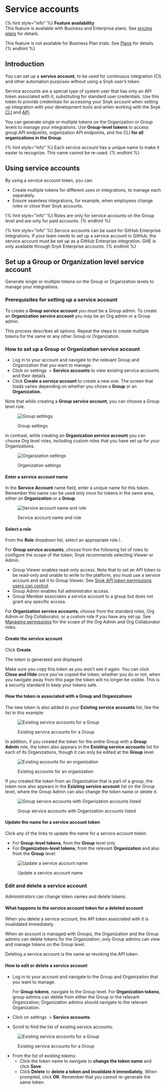 # Service accounts

{% hint style="info" %}
**Feature availability**\
This feature is available with Business and Enterprise plans. See [pricing plans](https://snyk.io/plans/) for details.

This feature is not available for Business Plan trials. See [Plans](../../../getting-started/introducing-snyk/plans.md) for details.
{% endhint %}

## Introduction

You can set up a **service account**, to be used for continuous integration (CI) and other automation purposes without using a Snyk user’s token.

Service accounts are a special type of system user that has only an API token associated with it, substituting for standard user credentials. Use this token to provide credentials for accessing your Snyk account when setting up integration with your development tools and when working with the Snyk [CLI](../../../snyk-cli/) and [API](../../../snyk-api-info/).

You can generate single or multiple tokens on the Organization or Group levels to manage your integrations. Use **Group-level tokens** to access group API endpoints, organization API endpoints, and the CLI **for all organizations in the Group**.

{% hint style="info" %}
Each service account has a unique name to make it easier to recognize. This name cannot be re-used.
{% endhint %}

## Using service accounts

By using a service account token, you can:

* Create multiple tokens for different uses or integrations, to manage each separately.
* Ensure seamless integrations, for example, when employees change roles or close their Snyk accounts.

{% hint style="info" %}
Roles are only for service accounts on the Group level and are only for paid accounts.
{% endhint %}

{% hint style="info" %}
Service accounts can be used for GitHub Enterprise integrations. If your team needs to set up a service account in GitHub, the service account must be set up as a GitHub Enterprise integration. GHE is only available through Snyk Enterprise accounts.
{% endhint %}

## Set up a Group or Organization level service account

Generate single or multiple tokens on the Group or Organization levels to manage your integrations.

### Prerequisites for setting up a service account

To create a **Group service account** you must be a Group admin. To create an **Organization service account** you may be an Org admin or a Group admin.

This process describes all options. Repeat the steps to create multiple tokens for the same or any other Group or Organization.

### How to set up a Group or Organization service account

* Log in to your account and navigate to the relevant Group and Organization that you want to manage.
* Click on settings <img src="../../../.gitbook/assets/cog_icon.png" alt="" data-size="line"> > **Service accounts** to view existing service accounts and their details.
* Click **Create a service account** to create a new one. The screen that loads varies depending on whether you chose a **Group** or an **Organization.**

Note that while creating a **Group service account**, you can choose a Group level role.&#x20;

<figure><img src="../../../.gitbook/assets/Screenshot 2022-07-06 at 12.01.28.png" alt="Group settings"><figcaption><p>Group settings</p></figcaption></figure>

In contrast, while creating an **Organization service account** you can choose Org level roles, including custom roles that you have set up for your Organizations.

<figure><img src="../../../.gitbook/assets/Screenshot 2022-07-06 at 12.06.35.png" alt="Organization settings"><figcaption><p>Organization settings</p></figcaption></figure>

#### Enter a service account name

In the **Service Account** name field, enter a unique name for this token. Remember this name can be used only once for tokens in the same area, either an **Organization** or a **Group**.

<figure><img src="../../../.gitbook/assets/uuid-01c4cc98-23c9-3cb1-4972-1aa4f83ad98e-en.png" alt="Service account name and role"><figcaption><p>Service account name and role</p></figcaption></figure>

#### Select a role

From the **Role** dropdown list, select an appropriate role.\


For **Group service accounts**, choose from the following list of roles to configure the scope of the token; Snyk recommends selecting Viewer or Admin.

* Group Viewer enables read-only access. Note that to set an API token to be read-only and unable to write to the platform, you must use a service account and set it to Group Viewer. See [Snyk API token permissions users can control](../../../snyk-api-info/using-snyk-api/api-token-permissions-users-can-control.md).
* Group Admin enables full administrator access.
* Group Member associates a service account to a group but does not grant any specific access.

For **Organization service accounts**, choose from the standard roles, Org Admin or Org Collaborator, or a custom role if you have any set up. See [Managing permissions](../managing-users-and-permissions/managing-permissions.md) for the scope of the Org Admin and Org Collaborator roles.

#### Create the service account

Click **Create**.

The token is generated and displayed.

Make sure you copy this token as you won’t see it again. You can click **Close and Hide** once you've copied the token; whether you do or not, when you navigate away from this page the token will no longer be visible. This is a security standard to keep your tokens safe.

#### How the token is associated with a Group and Organizations

The new token is also added to your **Existing service accounts** list, like the list in this example:

<figure><img src="../../../.gitbook/assets/uuid-799b88fc-d1d7-72c9-5ceb-30fb2a8d572e-en (3) (3) (3) (1) (1) (1) (1) (1) (1) (1) (1) (1) (1) (1) (1) (1) (1) (1) (1) (1) (1) (1) (1) (1) (1) (1) (1) (1) (1) (1) (1) (1) (1) (1) (1) (1) (1) (1) (1) (1) (1) (1) (1) (1) (1) (1) (1) (1) (1) (1) (  (9).png" alt="Existing service accounts for a Group"><figcaption><p>Existing service accounts for a Group</p></figcaption></figure>

In addition, if you created the token for the entire Group with a **Group Admin** role, the token also appears in the **Existing service accounts** list for each of its Organizations, though it can only be edited at the **Group** level.

<figure><img src="../../../.gitbook/assets/uuid-1110723e-74e7-3090-3e69-da65f93acfcc-en.png" alt="Existing accounts for an organization"><figcaption><p>Existing accounts for an organization</p></figcaption></figure>

If you created the token from an Organization that is part of a group, the token now also appears in the **Existing service account** list on the Group level, where the Group Admin can also change the token name or delete it.

<figure><img src="../../../.gitbook/assets/uuid-50563edb-6a75-9f37-2040-cd814fdf9ead-en.png" alt="Group service accounts with Organization accounts listed"><figcaption><p>Group service accounts with Organization accounts listed</p></figcaption></figure>

#### Update the name for a service account token

Click any of the links to update the name for a service account token:

* For **Group-level tokens**, from the **Group** level only
* For **Organization-level tokens**, from the relevant **Organization** and also from the **Group** level:

<figure><img src="../../../.gitbook/assets/uuid-b34e3d10-bb0c-b608-bc08-12f2bf0a4fc0-en.png" alt="Update a service account name"><figcaption><p>Update a service account name</p></figcaption></figure>

### Edit and delete a service account

Administrators can change token names and delete tokens.

#### What happens to the service account token for a deleted account

When you delete a service account, the API token associated with it is invalidated immediately.&#x20;

When an account is managed with Groups, the Organization and the Group admins can delete tokens for the Organization; only Group admins can view and manage tokens on the Group level.&#x20;

Deleting a service account is the same as revoking the API token.

#### How to edit or delete a service account

*   Log in to your account and navigate to the Group and Organization that you want to manage.

    For **Group tokens**, navigate to the Group level. For **Organization tokens**, group admins can delete from either the Group or the relevant Organization; Organization admins should navigate to the relevant Organization.
* Click on settings <img src="../../../.gitbook/assets/cog_icon.png" alt="" data-size="line"> > **Service accounts**.
* Scroll to find the list of existing service accounts:

<figure><img src="../../../.gitbook/assets/uuid-799b88fc-d1d7-72c9-5ceb-30fb2a8d572e-en (3) (3) (3) (1) (1) (1) (1) (1) (1) (1) (1) (1) (1) (1) (1) (1) (1) (1) (1) (1) (1) (1) (1) (1) (1) (1) (1) (1) (1) (1) (1) (1) (1) (1) (1) (1) (1) (1) (1) (1) (1) (1) (1) (1) (1) (1) (1) (1) (1) (1) (  (1).png" alt="Existing service accounts for a Group"><figcaption><p>Existing service accounts for a Group</p></figcaption></figure>

* From the list of existing tokens:
  * Click the token name to navigate to **change the token name** and click **Save**.
  * Click **Delete** to **delete a token and invalidate it immediately**. When prompted, click **OK**. Remember that you cannot re-generate the same token.
